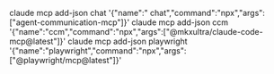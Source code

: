 
claude mcp add-json chat '{"name":" chat","command":"npx","args":["agent-communication-mcp"]}'
claude mcp add-json ccm '{"name":"ccm","command":"npx","args":["@mkxultra/claude-code-mcp@latest"]}'
claude mcp add-json playwright '{"name":"playwright","command":"npx","args":["@playwright/mcp@latest"]}'

